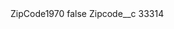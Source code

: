 <?xml version="1.0" encoding="UTF-8"?>
<CustomMetadata xmlns="http://soap.sforce.com/2006/04/metadata" xmlns:xsi="http://www.w3.org/2001/XMLSchema-instance" xmlns:xsd="http://www.w3.org/2001/XMLSchema">
    <label>ZipCode1970</label>
    <protected>false</protected>
    <values>
        <field>Zipcode__c</field>
        <value xsi:type="xsd:string">33314</value>
    </values>
</CustomMetadata>
